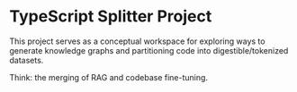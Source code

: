 # TypeScript Splitter Project

This project serves as a conceptual workspace for exploring ways to generate knowledge graphs and partitioning code into digestible/tokenized datasets.

Think: the merging of RAG and codebase fine-tuning.